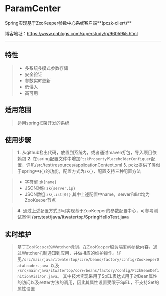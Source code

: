 # ParamCenter

Spring实现基于ZooKeeper参数中心系统客户端**(pczk-client)**

博客地址：https://www.cnblogs.com/superstudy/p/9605955.html

------
## 特性
> * 多系统多模式参数存储
> * 安全验证
> * 参数实时更新
> * 低侵入
> * 高可用

## 适用范围
> 适用spring框架开发的系统

## 使用步骤
> **1.** 从github检出代码，放置到系统内，或者通过maven打包，导入项目依赖包
> **2.** 在spring配置文件中增加`PczkPropertyPlaceholderConfiguer`配置，详见/src/test/resources/applicationContext.xml
> **3.** pckz提供了类似于spring中`${}`的功能，配置方式为`zk{}`，配置支持三种配置方法

> * 字符窜 `zk{name}`
> * JSON对象 `zk{server.ip}`
> * JSON数组 `zk{list[0]}`
> 其中上述配置中name，server和list均为ZooKeeper节点

> **4.** 通过上述配置方式即可实现基于ZooKeeper的参数配置中心，可参考测试案例 **/src/test/java/itwatertop/SpringHelloTest.java**

## 实时维护
> 基于ZooKeeper的Watcher机制，在ZooKeeper服务端更新参数内容，通过Watcher机制通知到应用，并做相应的维护操作。详见`/src/main/java/itwatertop/core/beans/factory/config/ZookeeperDataLoader.java `以及 `/src/main/java/itwatertop/core/beans/factory/config/PczkBeanDefinitionVisitor.java`。
其中技术实现采用了SpEL表达式用于对Bean属性的访问以及setter方法的调用，因此其属性设置受限于SpEL，不支持Set的属性设置